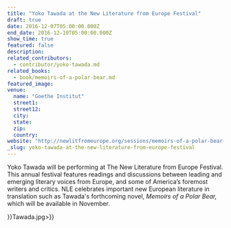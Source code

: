 ```yaml
---
title: "Yoko Tawada at the New Literature from Europe Festival"
draft: true
date: 2016-12-07T05:00:00.000Z
end_date: 2016-12-10T05:00:00.000Z
show_time: true
featured: false
description:
related_contributors:
  - contributor/yoko-tawada.md
related_books:
  - book/memoirs-of-a-polar-bear.md
featured_image: 
venue:
  name: "Goethe Institut"
  street1:
  street12:
  city:
  state:
  zip:
  country:
website: "http://newlitfromeurope.org/sessions/memoirs-of-a-polar-bear-with-yoko-tawada-and-susan-bernofsky/"
_slug: yoko-tawada-at-the-new-literature-from-europe-festival
---
```


Yoko Tawada will be performing at The New Literature from Europe Festival. This annual festival features readings and discussions between leading and emerging literary voices from Europe, and some of America’s foremost writers and critics. NLE celebrates important new European literature in translation such as Tawada's forthcoming novel, _Memoirs of a Polar Bear,_ which will be available in November.

}}Tawada.jpg>}}


